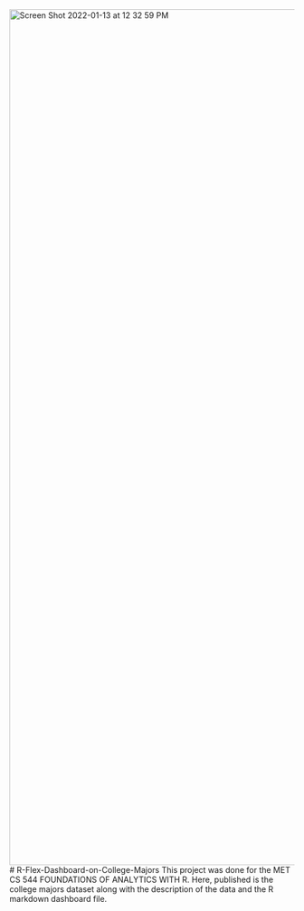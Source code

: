 <img width="1512" alt="Screen Shot 2022-01-13 at 12 32 59 PM" src="https://user-images.githubusercontent.com/97690527/149380258-f4f012d1-73d3-486d-9e66-9a71ddc3039c.png">
# R-Flex-Dashboard-on-College-Majors
This project was done for the MET CS 544 FOUNDATIONS OF ANALYTICS WITH R. Here, published is the college majors dataset along with the description of the data and the R markdown dashboard file.
